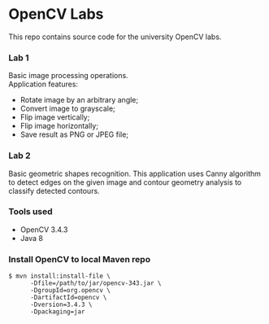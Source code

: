 # OpenCV Labs
This repo contains source code for the university OpenCV labs.  

### Lab 1
Basic image processing operations.   
Application features:
* Rotate image by an arbitrary angle;
* Convert image to grayscale;
* Flip image vertically;
* Flip image horizontally;
* Save result as PNG or JPEG file;

### Lab 2
Basic geometric shapes recognition. This application uses Canny algorithm 
to detect edges on the given image and contour geometry analysis 
to classify detected contours.

### Tools used
* OpenCV 3.4.3
* Java 8

### Install OpenCV to local Maven repo     
```
$ mvn install:install-file \
      -Dfile=/path/to/jar/opencv-343.jar \
      -DgroupId=org.opencv \
      -DartifactId=opencv \
      -Dversion=3.4.3 \
      -Dpackaging=jar
```